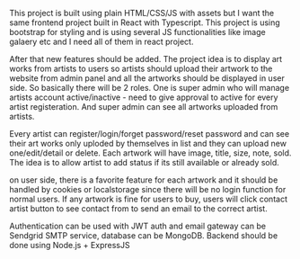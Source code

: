 This project is built using plain HTML/CSS/JS with assets but I want the same frontend project built in React with Typescript. This project is using bootstrap for styling and is using several JS functionalities like image galaery etc and I need all of them in react project.

After that new features should be added.
The project idea is to display art works from artists to users so artists should upload their artwork to the website from admin panel and all the artworks should be displayed in user side. So basically there will be 2 roles. One is super admin who will manage artists account active/inactive - need to give approval to active for every artist registeration. And super admin can see all artworks uploaded from artists.

Every artist can register/login/forget password/reset password and can see their art works only uploded by themselves in list and they can upload new one/edit/detail or delete.
Each artwork will have image, title, size, note, sold. The idea is to allow artist to add status if its still available or already sold.

on user side, there is a favorite feature for each artwork and it should be handled by cookies or localstorage since there will be no login function for normal users.
If any artwork is fine for users to buy, users will click contact artist button to see contact from to send an email to the correct artist.

Authentication can be used with JWT auth and email gateway can be Sendgrid SMTP service, database can be MongoDB. Backend should be done using Node.js + ExpressJS